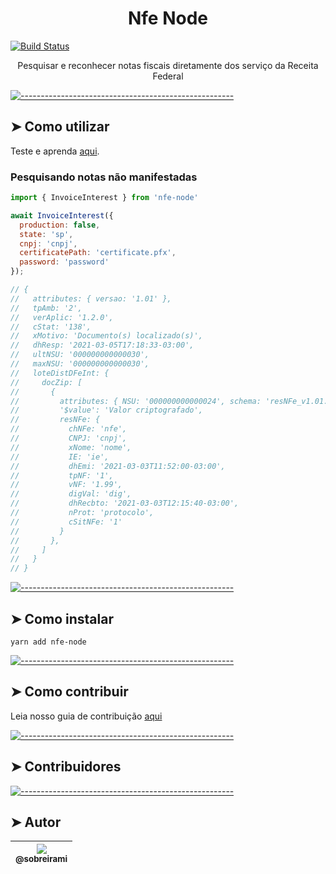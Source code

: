 <!-- ⚠️ This README has been generated from the file(s) "blueprint.md" ⚠️--><h1 align="center">Nfe Node</h1>

<p align="center">

[![Build Status](https://travis-ci.org/sobreirami/nfe-node.svg?branch=main)](https://travis-ci.org/sobreirami/nfe-node)

</p>

<p align="center">
  Pesquisar e reconhecer notas fiscais diretamente dos serviço da Receita Federal
</p>


[![-----------------------------------------------------](https://raw.githubusercontent.com/andreasbm/readme/master/assets/lines/colored.png)](#como-utilizar)

## ➤ Como utilizar

Teste e aprenda <a href="https://npm.runkit.com/nfe-node" target="_blank">aqui</a>.

### Pesquisando notas não manifestadas

``` js
import { InvoiceInterest } from 'nfe-node'

await InvoiceInterest({
  production: false,
  state: 'sp',
  cnpj: 'cnpj',
  certificatePath: 'certificate.pfx',
  password: 'password'
});

// {
//   attributes: { versao: '1.01' },
//   tpAmb: '2',
//   verAplic: '1.2.0',
//   cStat: '138',
//   xMotivo: 'Documento(s) localizado(s)',
//   dhResp: '2021-03-05T17:18:33-03:00',
//   ultNSU: '000000000000030',
//   maxNSU: '000000000000030',
//   loteDistDFeInt: {
//     docZip: [
//       {
//         attributes: { NSU: '000000000000024', schema: 'resNFe_v1.01.xsd' },
//         '$value': 'Valor criptografado',
//         resNFe: {
//           chNFe: 'nfe',
//           CNPJ: 'cnpj',
//           xNome: 'nome',
//           IE: 'ie',
//           dhEmi: '2021-03-03T11:52:00-03:00',
//           tpNF: '1',
//           vNF: '1.99',
//           digVal: 'dig',
//           dhRecbto: '2021-03-03T12:15:40-03:00',
//           nProt: 'protocolo',
//           cSitNFe: '1'
//         }
//       },
//     ]
//   }
// }
```


[![-----------------------------------------------------](https://raw.githubusercontent.com/andreasbm/readme/master/assets/lines/colored.png)](#como-instalar)

## ➤ Como instalar

```
yarn add nfe-node
```


[![-----------------------------------------------------](https://raw.githubusercontent.com/andreasbm/readme/master/assets/lines/colored.png)](#como-contribuir)

## ➤ Como contribuir

Leia nosso guia de contribuição [aqui](CONTRIBUTING.md)


[![-----------------------------------------------------](https://raw.githubusercontent.com/andreasbm/readme/master/assets/lines/colored.png)](#contribuidores)

## ➤ Contribuidores


[![-----------------------------------------------------](https://raw.githubusercontent.com/andreasbm/readme/master/assets/lines/colored.png)](#autor)

## ➤ Autor

| [<img src="https://avatars0.githubusercontent.com/u/986026?v=3&s=115"><br><sub>@sobreirami</sub>](https://github.com/sobreirami) |
| :---: |
